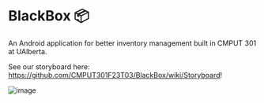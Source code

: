 # BlackBox 📦 

An Android application for better inventory management built in CMPUT 301 at UAlberta.

See our storyboard here: https://github.com/CMPUT301F23T03/BlackBox/wiki/Storyboard!

![image](https://github.com/user-attachments/assets/ced452e9-e7fc-449c-aac1-3ec0ed4209e8)
